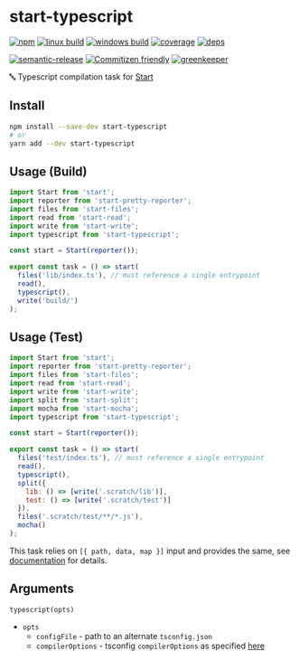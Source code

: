 # start-typescript


[![npm](https://img.shields.io/npm/v/start-typescript.svg?style=flat-square)](https://www.npmjs.com/package/start-typescript)
[![linux build](https://img.shields.io/circleci/project/github/effervescentia/start-typescript/master.svg?label=linux&style=flat-square)](https://circleci.com/gh/effervescentia/start-typescript)
[![windows build](https://img.shields.io/appveyor/ci/effervescentia/start-typescript/master.svg?label=windows&style=flat-square)](https://ci.appveyor.com/project/effervescentia/start-typescript)
[![coverage](https://img.shields.io/codecov/c/github/effervescentia/start-typescript/master.svg?style=flat-square)](https://codecov.io/github/effervescentia/start-typescript)
[![deps](https://david-dm.org/effervescentia/start-typescript.svg?style=flat-square)](https://david-dm.org/effervescentia/start-typescript)

[![semantic-release](https://img.shields.io/badge/%20%20%F0%9F%93%A6%F0%9F%9A%80-semantic--release-e10079.svg?style=flat-square)](https://github.com/semantic-release/semantic-release)
[![Commitizen friendly](https://img.shields.io/badge/commitizen-friendly-brightgreen.svg?style=flat-square)](http://commitizen.github.io/cz-cli/)
[![greenkeeper](https://badges.greenkeeper.io/effervescentia/start-typescript.svg)](https://greenkeeper.io/)

:abc: Typescript compilation task for [Start](https://github.com/start-runner/start)

## Install

```sh
npm install --save-dev start-typescript
# or
yarn add --dev start-typescript
```

## Usage (Build)

```js
import Start from 'start';
import reporter from 'start-pretty-reporter';
import files from 'start-files';
import read from 'start-read';
import write from 'start-write';
import typescript from 'start-typescript';

const start = Start(reporter());

export const task = () => start(
  files('lib/index.ts'), // must reference a single entrypoint
  read(),
  typescript(),
  write('build/')
);
```

## Usage (Test)

```js
import Start from 'start';
import reporter from 'start-pretty-reporter';
import files from 'start-files';
import read from 'start-read';
import write from 'start-write';
import split from 'start-split';
import mocha from 'start-mocha';
import typescript from 'start-typescript';

const start = Start(reporter());

export const task = () => start(
  files('test/index.ts'), // must reference a single entrypoint
  read(),
  typescript(),
  split({
    lib: () => [write('.scratch/lib')],
    test: () => [write('.scratch/test')]
  }),
  files('.scratch/test/**/*.js'),
  mocha()
);
```

This task relies on `[{ path, data, map }]` input and provides the same, see [documentation](https://github.com/start-runner/start#readme) for details.

## Arguments

`typescript(opts)`

*   `opts`
    *   `configFile` - path to an alternate `tsconfig.json`
    *   `compilerOptions` - tsconfig `compilerOptions` as specified
        [here](http://www.typescriptlang.org/docs/handbook/compiler-options.html)
